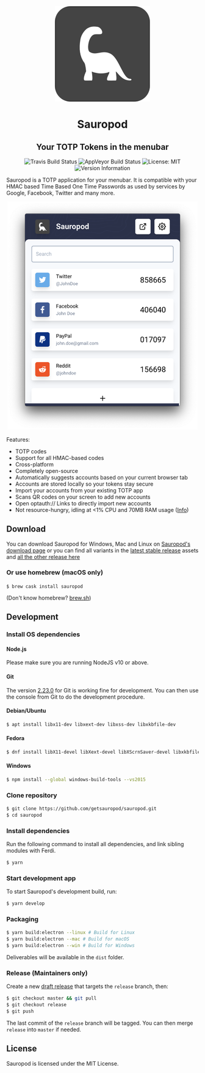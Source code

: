 <p align="center">
    <a href="https://sauropod.app">
      <img src="./logo.png" alt="Sauropod Logo" width="250"/>
    </a>
</p>

<h1 align="center">
  Sauropod
</h1>
<h2 align="center">
  Your TOTP Tokens in the menubar 
</h2>

<p align="center">
  <img src="https://travis-ci.org/getsauropod/sauropod.svg?branch=release" alt="Travis Build Status">
  <img src="https://ci.appveyor.com/api/projects/status/nmeky2blknvbr77m?svg=true" alt="AppVeyor Build Status">
  <img src="https://img.shields.io/github/license/getsauropod/sauropod" alt="License: MIT">
  <img src="https://img.shields.io/github/package-json/v/getsauropod/sauropod" alt="Version Information">
</p>

Sauropod is a TOTP application for your menubar. It is compatible with your HMAC based Time Based One Time Passwords as used by services by Google, Facebook, Twitter and many more.

<p align="center">
    <img src="./branding/app.png" alt="Sauropod Screenshot" width="500"/>
</p>

Features:
- TOTP codes
- Support for all HMAC-based codes
- Cross-platform
- Completely open-source
- Automatically suggests accounts based on your current browser tab
- Accounts are stored locally so your tokens stay secure
- Import your accounts from your existing TOTP app
- Scans QR codes on your screen to add new accounts
- Open optauth:// Links to directly import new accounts
- Not resource-hungry, idling at <1% CPU and 70MB RAM usage ([Info](./branding/cpu-usage.png))

## Download

You can download Sauropod for Windows, Mac and Linux on [Sauropod's download page](https://sauropod.app/#download) or you can find all variants in the [latest stable release](https://github.com/getsauropod/sauropod/releases/latest) assets and [all the other release here](https://github.com/getsauropod/sauropod/releases)

### Or use homebrew (macOS only)

`$ brew cask install sauropod`

(Don't know homebrew? [brew.sh](https://brew.sh/))

## Development

### Install OS dependencies

#### Node.js

Please make sure you are running NodeJS v10 or above.

#### Git

The version [2.23.0](https://github.com/git-for-windows/git/releases/tag/v2.23.0.windows.1) for Git is working fine for development. You can then use the console from Git to do the development procedure.

#### Debian/Ubuntu

```bash
$ apt install libx11-dev libxext-dev libxss-dev libxkbfile-dev
```

#### Fedora

```bash
$ dnf install libX11-devel libXext-devel libXScrnSaver-devel libxkbfile-devel
```

#### Windows

```bash
$ npm install --global windows-build-tools --vs2015
```

### Clone repository

```bash
$ git clone https://github.com/getsauropod/sauropod.git
$ cd sauropod
```

### Install dependencies

Run the following command to install all dependencies, and link sibling modules with Ferdi.

```bash
$ yarn
```

### Start development app

To start Sauropod's development build, run:

```bash
$ yarn develop
```

### Packaging

```bash
$ yarn build:electron --linux # Build for Linux
$ yarn build:electron --mac # Build for macOS
$ yarn build:electron --win # Build for Windows
```

Deliverables will be available in the `dist` folder.

### Release (Maintainers only)

Create a new [draft release](https://github.com/getsauropod/sauropod/releases/new) that targets the `release` branch, then:

```bash
$ git checkout master && git pull
$ git checkout release
$ git push
```

The last commit of the `release` branch will be tagged. You can then merge `release` into `master` if needed.

## License

Sauropod is licensed under the MIT License.